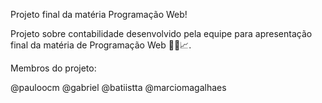 Projeto final da matéria Programação Web!

Projeto sobre contabilidade desenvolvido pela equipe para apresentação final da matéria de Programação Web 🧑‍💻📈. 

Membros do projeto: 

@pauloocm
@gabriel 
@batiistta
@marciomagalhaes 

